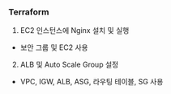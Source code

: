 ### Terraform
1. EC2 인스턴스에 Nginx 설치 및 실행
- 보안 그룹 및 EC2 사용
2. ALB 및 Auto Scale Group 설정
- VPC, IGW, ALB, ASG, 라우팅 테이블, SG 사용

